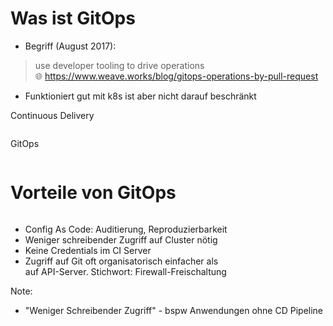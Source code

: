# Was ist GitOps
<!-- .slide: style="font-size: 0.97em;"  -->
* Begriff (August 2017):

> use developer tooling to drive operations  
🌐 https://www.weave.works/blog/gitops-operations-by-pull-request

* Funktioniert gut mit k8s ist aber nicht darauf beschränkt




Continuous Delivery

<img data-src="images/cicd.svg" width="50%"/>

GitOps

<img data-src="images/gitops-simple.svg" width="50%"/>



# Vorteile von GitOps
<!-- .slide: style="font-size: 0.9em;"  -->

<img data-src="images/gitops-simple.svg" width="34%" class="floatRight"/>

* Config As Code: Auditierung, Reproduzierbarkeit
* Weniger schreibender Zugriff auf Cluster nötig
* Keine Credentials im CI Server
* Zugriff auf Git oft organisatorisch einfacher als  
  auf API-Server. Stichwort: Firewall-Freischaltung

Note:
* "Weniger Schreibender Zugriff" - bspw Anwendungen ohne CD Pipeline